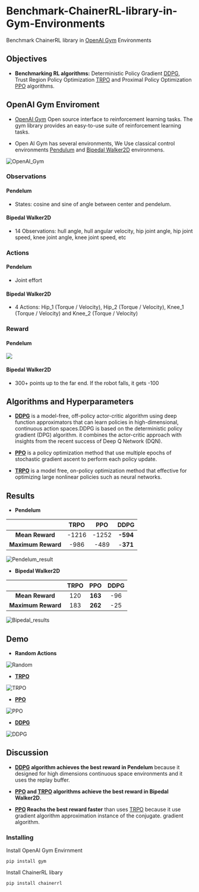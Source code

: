 # Benchmark-ChainerRL-library-in-Gym-Environments
Benchmark ChainerRL library in [OpenAI Gym](https://gym.openai.com/) Environments

## Objectives
- **Benchmarking RL algorithms:** Deterministic Policy Gradient [DDPG](https://arxiv.org/abs/1509.02971), Trust Region Policy Optimization [TRPO](http://proceedings.mlr.press/v37/schulman15.pdf) and Proximal Policy Optimization [PPO](https://arxiv.org/abs/1707.06347) algorithms.

## OpenAI Gym Enviroment
- [OpenAI Gym](https://gym.openai.com/) Open source interface to reinforcement learning tasks. The gym library provides an easy-to-use suite of reinforcement learning tasks.

- Open AI Gym has several environments, We Use classical control environments [Pendulum](https://github.com/openai/gym/wiki/Pendulum-v0) and [Bipedal Walker2D](https://github.com/openai/gym/wiki/BipedalWalker-v2) environmens.

![OpenAI_Gym](https://github.com/montaserFath/Benchmark-ChainerRL-library-in-Gym-Environments/blob/master/Results/OpenAI.png)

### Observations

#### Pendelum

- States: cosine and sine of angle between center and pendelum.

#### Bipedal Walker2D

- 14 Observations: hull angle, hull angular velocity, hip joint angle, hip joint speed, knee joint angle, knee joint speed, etc

### Actions

#### Pendelum

- Joint effort

#### Bipedal Walker2D

- 4 Actions: Hip_1 (Torque / Velocity), Hip_2 (Torque / Velocity), Knee_1 (Torque / Velocity) and Knee_2 (Torque / Velocity)

### Reward


#### Pendelum

**<img src="https://latex.codecogs.com/gif.latex?R_{t}=\theta^2 + 0.1\theta_dt^2 + 0.001action^2" />**


#### Bipedal Walker2D

- 300+ points up to the far end. If the robot falls, it gets -100 

## Algorithms and Hyperparameters

- **[DDPG](https://arxiv.org/abs/1509.02971)** is a model-free, off-policy actor-critic algorithm using deep function approximators that can learn policies in high-dimensional, continuous action spaces.DDPG is based on the deterministic policy gradient (DPG) algorithm. it combines the actor-critic approach with insights from the recent success of Deep Q Network (DQN).

- **[PPO](https://arxiv.org/abs/1707.06347)** is a policy optimization method that use multiple epochs of stochastic gradient ascent to perform each policy update.

- **[TRPO](http://proceedings.mlr.press/v37/schulman15.pdf)** is a model free, on-policy optimization method that effective for optimizing large nonlinear policies such as neural networks.

## Results

- **Pendelum**

|  |  **TRPO** | **PPO** | **DDPG** | 
| :---:         |     :---:      |   :---: |   :---: | 
|**Mean Reward** | -1216| -1252 | **-594** | 
|**Maximum Reward** | -986| -489  | -**371** |

![Pendelum_result](https://github.com/montaserFath/Benchmark-ChainerRL-library-in-Gym-Environments/blob/master/Results/pendulum_mean.png)

- **Bipedal Walker2D**

|  |  **TRPO** | **PPO** | **DDPG** | 
| :---:         |     :---:      |   :---: |   :---: | 
|**Mean Reward** | 120| **163** | -96 | 
|**Maximum Reward** | 183| **262**  | -25 |


![Bipedal_results](https://github.com/montaserFath/Benchmark-ChainerRL-library-in-Gym-Environments/blob/master/Results/walker_mean.png)


## Demo
- **Random Actions**

![Random](https://github.com/montaserFath/Benchmark-ChainerRL-library-in-Gym-Environments/blob/master/Demo/Random_walker2d.gif)

- **[TRPO](http://proceedings.mlr.press/v37/schulman15.pdf)**

![TRPO](https://github.com/montaserFath/Benchmark-ChainerRL-library-in-Gym-Environments/blob/master/Demo/TRPO_walker2d.gif)

- **[PPO](https://arxiv.org/abs/1707.06347)**

![PPO](https://github.com/montaserFath/Benchmark-ChainerRL-library-in-Gym-Environments/blob/master/Demo/PPO_walker2d.gif)

- **[DDPG](https://arxiv.org/abs/1509.02971)**

![DDPG](https://github.com/montaserFath/Benchmark-ChainerRL-library-in-Gym-Environments/blob/master/Demo/DDPG_walker2d.gif)
## Discussion

- **[DDPG](https://arxiv.org/abs/1509.02971) algorithm achieves the best reward in Pendelum** because it designed for high dimensions continuous space environments and it uses the replay buffer.

- **[PPO](https://arxiv.org/abs/1707.06347) and [TRPO](http://proceedings.mlr.press/v37/schulman15.pdf) algorithms achieve the best reward in Bipedal Walker2D**.

- **[PPO](https://arxiv.org/abs/1707.06347) Reachs the best reward faster** than uses [TRPO](http://proceedings.mlr.press/v37/schulman15.pdf) because it use gradient algorithm approximation instance of the conjugate. gradient algorithm.

### Installing
Install OpenAI Gym Envirnment 
```
pip install gym
```
Install ChainerRL libary
```
pip install chainerrl
```
